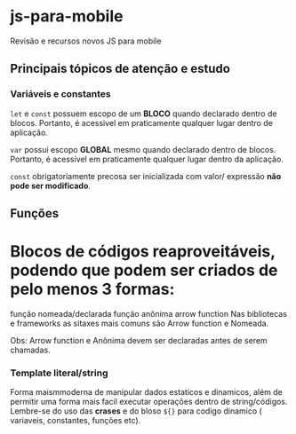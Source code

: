 # js-para-mobile
 Revisão e recursos novos JS para mobile

 ## Principais tópicos de atenção e estudo

 ### Variáveis e constantes

 `let` e `const` possuem escopo de um **BLOCO** quando declarado dentro de blocos. Portanto, é acessivel em praticamente 
 qualquer lugar dentro de aplicação.

 `var` possui escopo **GLOBAL** mesmo quando declarado
 dentro de blocos. Portanto, é acessível em praticamente qualquer lugar dentro da aplicação.

 `const` obrigatoriamente precosa ser inicializada com valor/ expressão **não pode ser modificado**.

## Funções
# Blocos de códigos reaproveitáveis, podendo que podem ser criados de pelo menos 3 formas:

função nomeada/declarada
função anônima
arrow function
Nas bibliotecas e frameworks as sitaxes mais comuns são Arrow function e Nomeada.

Obs: Arrow function e Anônima devem ser declaradas antes de serem chamadas.

### Template literal/string

Forma maismmoderna de manipular dados estaticos e dinamicos, além de permitir uma forma mais facil executar operações dentro de string/códigos. Lembre-se do uso das **crases** e do bloso `${}` para codigo dinamico ( variaveis, constantes, funções etc).